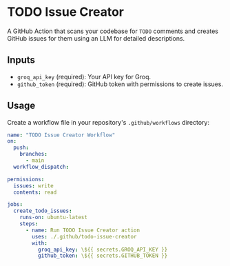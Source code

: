 # TODO Issue Creator

A GitHub Action that scans your codebase for `TODO` comments and creates GitHub issues for them using an LLM for detailed descriptions.

## Inputs

- `groq_api_key` (required): Your API key for Groq.
- `github_token` (required): GitHub token with permissions to create issues.

## Usage

Create a workflow file in your repository's `.github/workflows` directory:

```yaml
name: "TODO Issue Creator Workflow"
on:
  push:
    branches:
      - main
  workflow_dispatch:

permissions:
  issues: write
  contents: read

jobs:
  create_todo_issues:
    runs-on: ubuntu-latest
    steps:
      - name: Run TODO Issue Creator action
        uses: ./.github/todo-issue-creator
        with:
          groq_api_key: \${{ secrets.GROQ_API_KEY }}
          github_token: \${{ secrets.GITHUB_TOKEN }}
```

<!-- TODO: Add better instructions for set up -->

